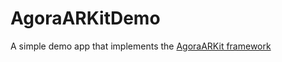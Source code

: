 # AgoraARKitDemo
A simple demo app that implements the [AgoraARKit framework](https://github.com/digitallysavvy/AgoraARKit)
